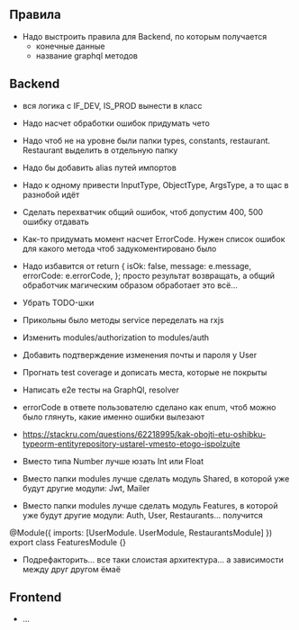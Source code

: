 ## Правила
- Надо выстроить правила для Backend, по которым получается
  - конечные данные
  - название graphql методов


## Backend

- вся логика с IF_DEV, IS_PROD вынести в класс 

- Надо насчет обработки ошибок придумать чето
- Надо чтоб не на уровне были папки types, constants, restaurant. Restaurant выделить в отдельную папку
- Надо бы добавить alias путей импортов
- Надо к одному привести InputType, ObjectType, ArgsType, а то щас в разнобой идёт
- Сделать перехватчик общий ошибок, чтоб допустим 400, 500 ошибку отдавать
- Как-то придумать момент насчет ErrorCode. Нужен список ошибок для какого метода чтоб задукоментировано было
- Надо избавится от return {
                    				isOk: false,
                    				message: e.message,
                    				errorCode: e.errorCode,
                    			};
  просто результат возвращать, а общий обработчик магическим образом обработает это всё...
- Убрать TODO-шки
- Прикольны было методы service переделать на rxjs
- Изменить modules/authorization to modules/auth
- Добавить подтверждение изменения почты и пароля у User
- Прогнать test coverage и дописать места, которые не покрыты
- Написать e2e тесты на GraphQl, resolver
- errorCode в ответе пользователю сделано как enum, чтоб можно было глянуть, какие именно ошибки вылезают
- https://stackru.com/questions/62218995/kak-obojti-etu-oshibku-typeorm-entityrepository-ustarel-vmesto-etogo-ispolzujte
- Вместо типа Number лучше юзать Int или Float

- Вместо папки modules лучше сделать модуль Shared, в которой уже будут другие модули: Jwt, Mailer
- Вместо папки modules лучше сделать модуль Features, в которой уже будут другие модули: Auth, User, Restaurants...
получится

@Module({
    imports: [UserModule. UserModule, RestaurantsModule]
})
export class FeaturesModule {}

- Подрефакторить... все таки слоистая архитектура... а зависимости между друг другом ёмаё

## Frontend
- ...